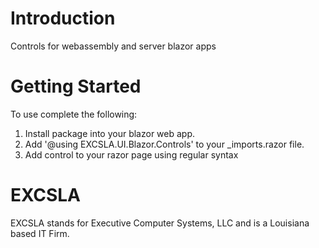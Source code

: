 # Introduction
Controls for webassembly and server blazor apps

# Getting Started
To use complete the following:
1. Install package into your blazor web app.
2. Add '&#64;using EXCSLA.UI.Blazor.Controls' to your _imports.razor file.
3. Add control to your razor page using regular syntax

# EXCSLA
EXCSLA stands for Executive Computer Systems, LLC and is a Louisiana based IT Firm.